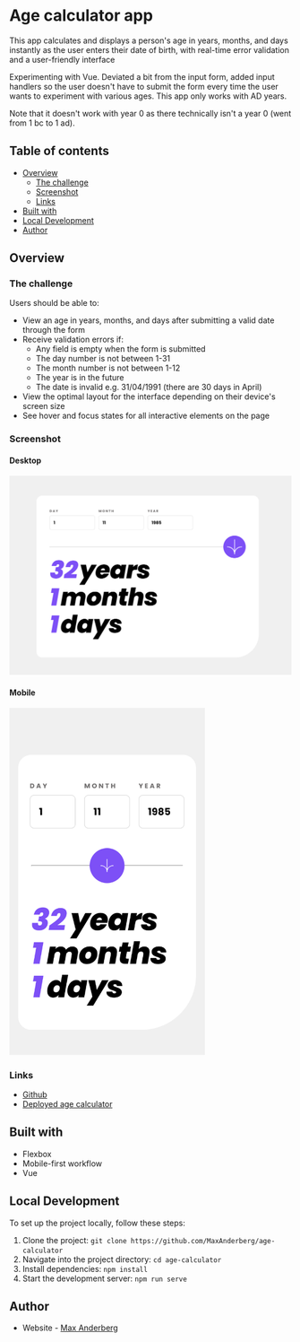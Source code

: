 # Age calculator app
This app calculates and displays a person's age in years, months, and days instantly as the user enters their date of birth, with real-time error validation and a user-friendly interface

Experimenting with Vue. Deviated a bit from the input form, added input handlers so the user doesn't have to submit the form every time the user wants to experiment with various ages. This app only works with AD years.

Note that it doesn't work with year 0 as there technically isn't a year 0 (went from 1 bc to 1 ad). 

## Table of contents

- [Overview](#overview)
  - [The challenge](#the-challenge)
  - [Screenshot](#screenshot)
  - [Links](#links)
- [Built with](#built-with)
- [Local Development](#local-development)
- [Author](#author)

## Overview

### The challenge
Users should be able to: 

- View an age in years, months, and days after submitting a valid date through the form
- Receive validation errors if:
  - Any field is empty when the form is submitted
  - The day number is not between 1-31
  - The month number is not between 1-12
  - The year is in the future
  - The date is invalid e.g. 31/04/1991 (there are 30 days in April)
- View the optimal layout for the interface depending on their device's screen size
- See hover and focus states for all interactive elements on the page

### Screenshot

#### Desktop
![Alt text](desktop.png)

#### Mobile
<img src='./mobile.png' width='350' />

### Links

- [Github](https://github.com/MaxAnderberg/age-calculator)
- [Deployed age calculator](https://velvety-figolla-e1a441.netlify.app/)

## Built with

- Flexbox
- Mobile-first workflow
- Vue

## Local Development

To set up the project locally, follow these steps:

1. Clone the project: `git clone https://github.com/MaxAnderberg/age-calculator`
2. Navigate into the project directory: `cd age-calculator`
3. Install dependencies: `npm install`
4. Start the development server: `npm run serve`

## Author
- Website - [Max Anderberg](www.github.com/maxanderberg)
